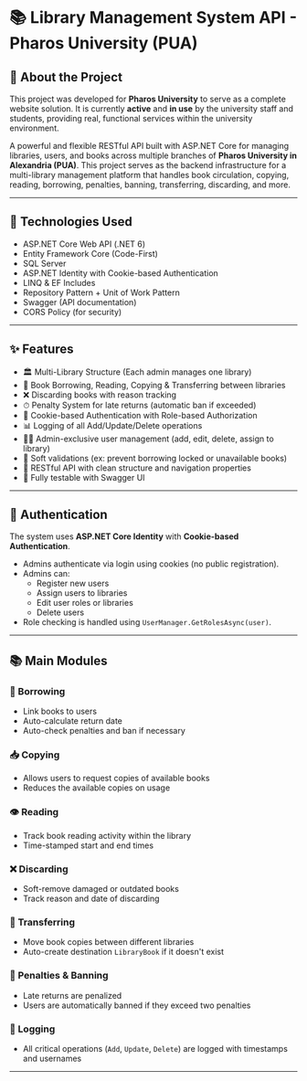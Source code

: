# 📚 Library Management System API - Pharos University (PUA)

## 📌 About the Project

This project was developed for **Pharos University** to serve as a complete website solution.
It is currently **active** and **in use** by the university staff and students, providing real, functional services within the university environment.

A powerful and flexible RESTful API built with ASP.NET Core for managing libraries, users, and books across multiple branches of **Pharos University in Alexandria (PUA)**. This project serves as the backend infrastructure for a multi-library management platform that handles book circulation, copying, reading, borrowing, penalties, banning, transferring, discarding, and more.

---

## 🚀 Technologies Used

- ASP.NET Core Web API (.NET 6)
- Entity Framework Core (Code-First)
- SQL Server
- ASP.NET Identity with Cookie-based Authentication
- LINQ & EF Includes
- Repository Pattern + Unit of Work Pattern
- Swagger (API documentation)
- CORS Policy (for security)

---

## ✨ Features

- 🏛 Multi-Library Structure (Each admin manages one library)
- 📖 Book Borrowing, Reading, Copying & Transferring between libraries
- ❌ Discarding books with reason tracking
- ⏱ Penalty System for late returns (automatic ban if exceeded)
- 🔐 Cookie-based Authentication with Role-based Authorization
- 📊 Logging of all Add/Update/Delete operations
- 👨‍🏫 Admin-exclusive user management (add, edit, delete, assign to library)
- 📎 Soft validations (ex: prevent borrowing locked or unavailable books)
- 📑 RESTful API with clean structure and navigation properties
- 🧪 Fully testable with Swagger UI

---

## 🔐 Authentication

The system uses **ASP.NET Core Identity** with **Cookie-based Authentication**.

- Admins authenticate via login using cookies (no public registration).
- Admins can:
  - Register new users
  - Assign users to libraries
  - Edit user roles or libraries
  - Delete users
- Role checking is handled using `UserManager.GetRolesAsync(user)`.

---

## 📚 Main Modules

### 🔄 Borrowing
- Link books to users
- Auto-calculate return date
- Auto-check penalties and ban if necessary

### 📥 Copying
- Allows users to request copies of available books
- Reduces the available copies on usage

### 👁️ Reading
- Track book reading activity within the library
- Time-stamped start and end times

### ❌ Discarding
- Soft-remove damaged or outdated books
- Track reason and date of discarding

### 🔁 Transferring
- Move book copies between different libraries
- Auto-create destination `LibraryBook` if it doesn't exist

### 🚫 Penalties & Banning
- Late returns are penalized
- Users are automatically banned if they exceed two penalties

### 📄 Logging
- All critical operations (`Add`, `Update`, `Delete`) are logged with timestamps and usernames

---


